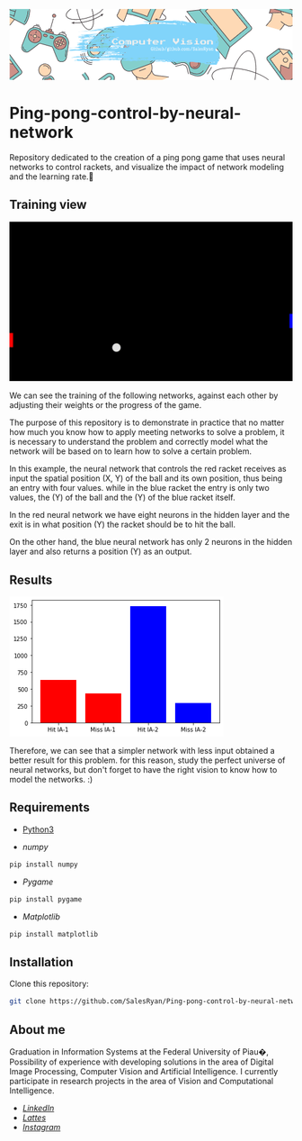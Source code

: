﻿<p align="center">
  <img src="banner.png" >
</p>


# Ping-pong-control-by-neural-network
Repository dedicated to the creation of a ping pong game that uses neural networks to control rackets, and visualize the impact of network modeling and the learning rate.🤖

## Training view

![alt text](https://github.com/SalesRyan/Ping-pong-control-by-neural-network/blob/master/PingPong.gif)

We can see the training of the following networks, against each other by adjusting their weights or the progress of the game.

The purpose of this repository is to demonstrate in practice that no matter how much you know how to apply meeting networks to solve a problem, 
it is necessary to understand the problem and correctly model what the network will be based on to learn how to solve a certain problem.

In this example, the neural network that controls the red racket receives as input the spatial position (X, Y) of the ball and its own position,
thus being an entry with four values.
while in the blue racket the entry is only two values, the (Y) of the ball and the (Y) of the blue racket itself.


In the red neural network we have eight neurons in the hidden layer and the exit is in what position (Y) the racket should be to hit the ball.

On the other hand, the blue neural network has only 2 neurons in the hidden layer and also returns a position (Y) as an output.


## Results

<p>
  <img src="PingPong.png" >
</p>

Therefore, we can see that a simpler network with less input obtained a better result for this problem.
for this reason, study the perfect universe of neural networks, but don't forget to have the right vision to know how to model the networks. :)

## Requirements

- [Python3](https://www.python.org/downloads/release/python-382/) 

- *numpy*
```bash
pip install numpy
```
- *Pygame*
```bash
pip install pygame
```

- *Matplotlib*
```bash
pip install matplotlib
```

## Installation

Clone this repository:

```bash
git clone https://github.com/SalesRyan/Ping-pong-control-by-neural-network.git
```

## About me

Graduation in Information Systems at the Federal University of Piau�, Possibility of experience with developing solutions in the area of Digital Image Processing, Computer Vision and Artificial Intelligence. I currently participate in research projects in the area of Vision and Computational Intelligence.

- [*LinkedIn*](https://www.linkedin.com/in/ryan-sales-2b10141a6/)
- [*Lattes*](http://lattes.cnpq.br/6944781068896428)
- [*Instagram*](https://www.instagram.com/sales.ryann/?hl=pt-br)
